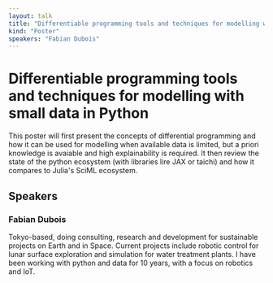 ```yaml
---
layout: talk
title: "Differentiable programming tools and techniques for modelling with small data in Python"
kind: "Poster"
speakers: "Fabian Dubois"
---
```


# Differentiable programming tools and techniques for modelling with small data in Python

This poster will first present the concepts of differential programming and how it can be used for modelling when available data is limited, but a priori knowledge is avaiable and high explainability is required.
It then review the state of the python ecosystem (with libraries lire JAX or taichi) and how it compares to Julia's SciML ecosystem.

## Speakers

### Fabian Dubois

Tokyo-based, doing consulting, research and development for sustainable projects on Earth and in Space.
Current projects include robotic control for lunar surface exploration and simulation for water treatment plants.
I have been working with python and data for 10 years, with a focus on robotics and IoT.
